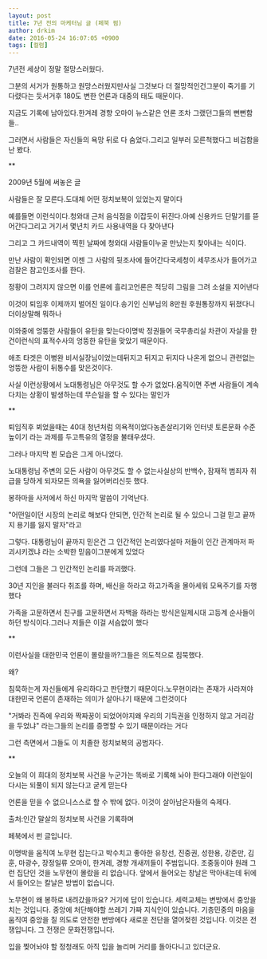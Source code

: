 ```yaml
---
layout: post
title: 7년 전의 마케터님 글 (페북 펌)
author: drkim
date: 2016-05-24 16:07:05 +0900
tags: [컬럼]
---
```


  7년전 세상이 정말 절망스러웠다.



  그분의 서거가 원통하고 원망스러웠지만사실 그것보다 더 절망적인건그분이 죽기를 기다렸다는 듯서거후 180도 변한 언론과 대중의 태도 때문이다.



  지금도 기록에 남아있다.한겨레 경향 오마이 뉴스같은 언론 조차 그랬던그들의 뻔뻔함들..



  그러면서 사람들은 자신들의 욕망 뒤로 다 숨었다.그리고 일부러 모른척했다그 비겁함을 난 봤다.



  


  **



  


  2009년 5월에 써놓은 글



  사람들은 잘 모른다.도대체 어떤 정치보복이 있었는지 말이다



  예를들면 이런식이다.청와대 근처 음식점을 이잡듯이 뒤진다.아예 신용카드 단말기를 뜯어간다그리고 거기서 몇년치 카드 사용내역을 다 찾아낸다



  그리고 그 카드내역이 찍힌 날짜에 청와대 사람들이누굴 만났는지 찾아내는 식이다.



  만난 사람이 확인되면 이젠 그 사람의 뒷조사에 들어간다국세청이 세무조사가 들어가고 검찰은 참고인조사를 한다.



  정황이 그려지지 않으면 이를 언론에 흘리고언론은 적당히 그림을 그려 소설을 지어낸다



  이것이 퇴임후 이제까지 벌어진 일이다.송기인 신부님의 8만원 후원통장까지 뒤졌다니 더이상말해 뭐하나



  이와중에 엉뚱한 사람들이 유탄을 맞는다이명박 정권들어 국무총리실 차관이 자살을 한건이런식의 표적수사의 엉뚱한 유탄을 맞았기 때문이다.



  애초 타겟은 이병완 비서실장님이었는데뒤지고 뒤지고 뒤지다 나온게 없으니 관련없는 엉뚱한 사람이 뒤통수를 맞은것이다.



  사실 이런상황에서 노대통령님은 아무것도 할 수가 없었다.움직이면 주변 사람들이 계속 다치는 상황이 발생하는데 무슨일을 할 수 있다는 말인가



  **



  퇴임직후 뵈었을때는 40대 청년처럼 의욕적이었다농촌살리기와 인터넷 토론문화 수준높이기 라는 과제를 두고특유의 열정을 불태우셨다.



  그러나 마지막 뵌 모습은 그게 아니었다.



  노대통령님 주변의 모든 사람이 아무것도 할 수 없는사실상의 반백수, 잠재적 범죄자 취급을 당하게 되자모든 의욕을 잃어버리신듯 했다.



  봉하마을 사저에서 하신 마지막 말씀이 기억난다.



  "어떤일이던 시장의 논리로 해보다 안되면, 인간적 논리로 될 수 있으니 그걸 믿고 끝까지 용기를 잃지 말자"라고



  그렇다. 대통령님이 끝까지 믿은건 그 인간적인 논리였다설마 저들이 인간 관계마저 파괴시키겠냐 라는 소박한 믿음이그분에게 있었다



  그런데 그들은 그 인간적인 논리를 파괴했다.



  30년 지인을 불러다 취조를 하며, 배신을 하라고 하고가족을 몰아세워 모욕주기를 자행했다



  가족을 고문하면서 친구를 고문하면서 자백을 하라는 방식은일제시대 고등계 순사들이 하던 방식이다.그러나 저들은 이걸 서슴없이 했다



  **



  


  이런사실을 대한민국 언론이 몰랐을까?그들은 의도적으로 침묵했다.



  왜?



  침묵하는게 자신들에게 유리하다고 판단했기 때문이다.노무현이라는 존재가 사라져야 대한민국 언론이 존재하는 의미가 살아나기 때문에 그런것이다



  "거봐라 진즉에 우리와 짝짜꿍이 되었어야지왜 우리의 기득권을 인정하지 않고 거리감을 두었냐" 라는그들의 논리를 증명할 수 있기 때문이라는 거다



  그런 측면에서 그들도 이 치졸한 정치보복의 공범자다.



  **



  오늘의 이 희대의 정치보복 사건을 누군가는 똑바로 기록해 놔야 한다그래야 이런일이 다시는 되풀이 되지 않는다고 굳게 믿는다



  언론을 믿을 수 없으니스스로 할 수 밖에 없다. 이것이 살아남은자들의 숙제다.



  


  출처:인간 말살의 정치보복 사건을 기록하며



  


  페북에서 펀 글입니다.



  


  이명박을 움직여 노무현 잡는다고 박수치고 좋아한 유창선, 진중권, 성한용, 강준만, 김훈, 마광수, 장정일류 오마이, 한겨레, 경향 개새끼들이 주범입니다. 조중동이야 원래 그런 집단인 것을 노무현이 몰랐을 리 없습니다. 앞에서 들어오는 창날은 막아내는데 뒤에서 들어오는 칼날은 방법이 없습니다.



  


  노무현이 왜 봉하로 내려갔을까요? 거기에 답이 있습니다. 세력교체는 변방에서 중앙을 치는 것입니다. 중앙에 처단해야할 쓰레기 가짜 지식인이 있습니다. 기층민중의 마음을 움직여 중앙을 칠 의도로 안전한 변방에다 새로운 전단을 열어젖힌 것입니다. 이것은 전쟁입니다. 그 전쟁은 문화전쟁입니다.



  


  입을 찢어놔야 할 정청래도 아직 입을 놀리며 거리를 돌아다니고 있더군요.
